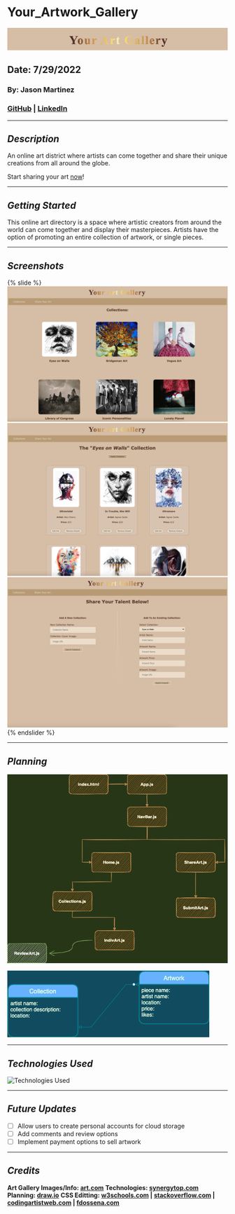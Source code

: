 # Your_Artwork_Gallery

![Your Artwork Gallery](/client/images/Banner.png)

## Date: 7/29/2022

### By: Jason Martinez

### [GitHub](https://github.com/jasonmar08) | [LinkedIn](https://linkedin.com/in/martinez-jason)

---

## **_Description_**

An online art district where artists can come together and share their unique creations from all around the globe.

Start sharing your art [now](https://nameless-sierra-42667.herokuapp.com/)!

---

## **_Getting Started_**

This online art directory is a space where artistic creators from around the world can come together and display their masterpieces. Artists have the option of promoting an entire collection of artwork, or single pieces.

---

## **_Screenshots_**

{% slide %}
![Home/Collections Page](/client/images/Homepage.png)
![Artworks Page](/client/images/Artworks.png)
![Submit Art Page](/client/images/Submit.png)
{% endslider %}

---

## **_Planning_**

![Component Hierarchy Diagram](/client/images/Component%20Hierarchy%20Diagram.drawio.png)

![ERD](/client/images/ERD.drawio.png)

---

## **_Technologies Used_**

![Technologies Used](https://tinyurl.com/2tns3kp8)

---

## **_Future Updates_**

- [ ] Allow users to create personal accounts for cloud storage
- [ ] Add comments and review options
- [ ] Implement payment options to sell artwork

---

## **_Credits_**

**Art Gallery Images/Info: [art.com](https://tinyurl.com/ya46mtet)**
**Technologies: [synergytop.com](https://tinyurl.com/5n7b5mzm)**
**Planning: [draw.io](https://tinyurl.com/2y959xfw)**
**CSS Editting: [w3schools.com](https://tinyurl.com/5422vee2) | [stackoverflow.com](https://tinyurl.com/4ddesxs6) | [codingartistweb.com](https://tinyurl.com/2hvcmbfj) | [fdossena.com](https://tinyurl.com/bdedk6ru)**
